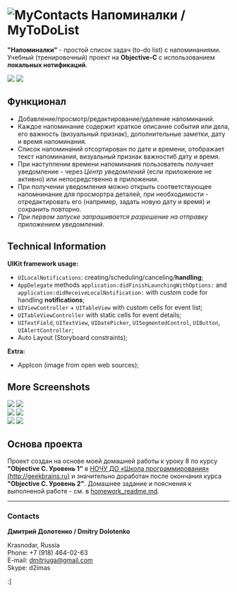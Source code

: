 # ![MyContacts](https://github.com/DmitrJuga/MyToDoList/blob/master/MyToDoList/Images.xcassets/AppIcon.appiconset/mzl.hrtieshw-29@2x.png)  Напоминалки / MyToDoList

**"Напоминалки"** - простой список задач (to-do list) с напоминаниями. Учебный (тренировочный) проект на **Objective-C** c использованием **локальных нотификаций**.

![](https://github.com/DmitrJuga/MyToDoList/blob/master/screenshots/screenshot1.png)
![](https://github.com/DmitrJuga/MyToDoList/blob/master/screenshots/screenshot2.png)

## Функционал

- Добавление/просмотр/редактирование/удаление напоминаний.
- Каждое напоминание содержит краткое описание события или дела, его важность (визуальный признак), дополнительные заметки, дату и время напоминания.
- Список напоминаний отсортирован по дате и времени, отображает текст напоминания, визуальный признак важностиб дату и время.
- При наступлении времени напоминания пользователь получает уведомление - через *Центр уведомлений* (если приложение не активно) или непосредственно в приложении.
- При получении уведомления можно открыть соответствующее напомнинание для просмортра деталей, при необходимости - отредактировать его (например, задать новую дату и время) и сохранить повторно.
- *При первом запуске запрашивается разрешение на отправку приложением уведомлений.*

## Technical Information

**UIKit framework usage:**
- `UILocalNotifications`: creating/scheduling/canceling/**handling**;
- `AppDelegate` methods `application:didFinishLaunchingWithOptions:` and `application:didReceiveLocalNotification:` with custom code for handling **notifications**;
- `UIViewController` + `UITableView` with custom cells for event list;
- `UITableViewController` with static cells for event details;
- `UITextField`, `UITextView`, `UIDatePicker`, `UISegmentedControl`, `UIButton`, `UIAlertController`;
- Auto Layout (Storyboard constraints);   

**Extra:**
- AppIcon (image from open web sources);

## More Screenshots

![](https://github.com/DmitrJuga/MyToDoList/blob/master/screenshots/screenshot3.png)
![](https://github.com/DmitrJuga/MyToDoList/blob/master/screenshots/screenshot3a.png)   
![](https://github.com/DmitrJuga/MyToDoList/blob/master/screenshots/screenshot4.png)
![](https://github.com/DmitrJuga/MyToDoList/blob/master/screenshots/screenshot4a.png)   
![](https://github.com/DmitrJuga/MyToDoList/blob/master/screenshots/screenshot5.png)
![](https://github.com/DmitrJuga/MyToDoList/blob/master/screenshots/screenshot6.png)   

## Основа проекта

Проект создан на основе моей домашней работы к уроку 8 по курсу **"Objective C. Уровень 1"** в [НОЧУ ДО «Школа программирования» (http://geekbrains.ru)](http://geekbrains.ru/) и значительно доработан после окончания курса **"Objective C. Уровень 2"**. Домашнее задание и пояснения к выполненой работе - см. в [homework_readme.md](https://github.com/DmitrJuga/MyToDoList/blob/master/homework_readme.md).

---

### Contacts

**Дмитрий Долотенко / Dmitry Dolotenko**

Krasnodar, Russia   
Phone: +7 (918) 464-02-63   
E-mail: <dmitrjuga@gmail.com>   
Skype: d2imas

:]

